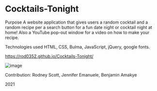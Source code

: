 # Cocktails-Tonight
Purpose
A website application that gives users a random cocktail and a random recipe per a search button for a fun date night or cocktail night at home!  Also a YouTube pop-out window for a video on how to make your recipe.

Technologies used
HTML, CSS, Bulma, JavaScript, jQuery, google fonts.

https://rod0352.github.io/Cocktails-Tonight/

![image](https://user-images.githubusercontent.com/91485484/146648083-26e768e5-c71e-415a-9a3b-e8ee31584aab.png)


Contribution:
Rodney Scott, Jennifer Emanuele, Benjamin Amakye


2021
